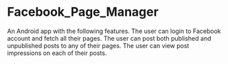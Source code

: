 # Facebook_Page_Manager
An Android app with the following features.
The user can login to Facebook account and fetch all their pages.
The user can post both published and unpublished posts to any of their pages.
The user can view post impressions on each of their posts.

